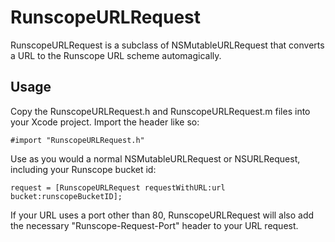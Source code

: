 RunscopeURLRequest
======
RunscopeURLRequest is a subclass of NSMutableURLRequest that converts a URL to the Runscope URL scheme automagically. 

Usage
-----
Copy the RunscopeURLRequest.h and RunscopeURLRequest.m files into your Xcode project.
Import the header like so:

    #import "RunscopeURLRequest.h"


Use as you would a normal NSMutableURLRequest or NSURLRequest, including your Runscope bucket id:

	request = [RunscopeURLRequest requestWithURL:url bucket:runscopeBucketID];
     
If your URL uses a port other than 80, RunscopeURLRequest will also add the necessary "Runscope-Request-Port" header to your URL request.